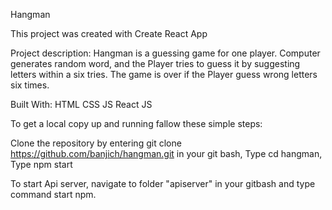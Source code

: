 Hangman

This project was created with Create React App

Project description: Hangman is a guessing game for one player. Computer generates random word, and the Player tries to guess it by suggesting letters within a six tries. The game is over if the Player guess wrong letters six times.

Built With: HTML CSS JS React JS

To get a local copy up and running fallow these simple steps:

Clone the repository by entering git clone https://github.com/banjich/hangman.git in your git bash, Type cd hangman, Type npm start

To start Api server, navigate to folder "apiserver" in your gitbash and type command start npm.
